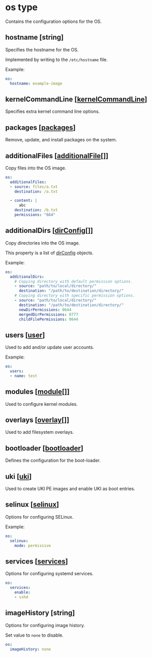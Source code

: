 
# os type

Contains the configuration options for the OS.

## hostname [string]

Specifies the hostname for the OS.

Implemented by writing to the `/etc/hostname` file.

Example:

```yaml
os:
  hostname: example-image
```

## kernelCommandLine [[kernelCommandLine](./kernelcommandline.md)]

Specifies extra kernel command line options.

## packages [[packages](./packages.md)]

Remove, update, and install packages on the system.

## additionalFiles [[additionalFile](./additionalfile.md)[]]

Copy files into the OS image.

```yaml
os:
  additionalFiles:
  - source: files/a.txt
    destination: /a.txt

  - content: |
      abc
    destination: /b.txt
    permissions: "664"
```

## additionalDirs [[dirConfig](./dirconfig.md)[]]

Copy directories into the OS image.

This property is a list of [dirConfig](./dirconfig.md) objects.

Example:

```yaml
os:
  additionalDirs:
    # Copying directory with default permission options.
    - source: "path/to/local/directory/"
      destination: "/path/to/destination/directory/"
    # Copying directory with specific permission options.
    - source: "path/to/local/directory/"
      destination: "/path/to/destination/directory/"
      newDirPermissions: 0644
      mergedDirPermissions: 0777
      childFilePermissions: 0644
```

## users [[user](./user.md)]

Used to add and/or update user accounts.

Example:

```yaml
os:
  users:
  - name: test
```

## modules [[module](./module.md)[]]

Used to configure kernel modules.

## overlays [[overlay](./overlay.md)[]]

Used to add filesystem overlays.

## bootloader [[bootloader](./bootloader.md)]

Defines the configuration for the boot-loader.

## uki [[uki](./uki.md)]

Used to create UKI PE images and enable UKI as boot entries.

## selinux [[selinux](./selinux.md)]

Options for configuring SELinux.

Example:

```yaml
os:
  selinux:
    mode: permissive
```

## services [[services](./services.md)]

Options for configuring systemd services.

```yaml
os:
  services:
    enable:
    - sshd
```

## imageHistory [string]

Options for configuring image history.

Set value to `none` to disable.

```yaml
os:
  imageHistory: none
```
